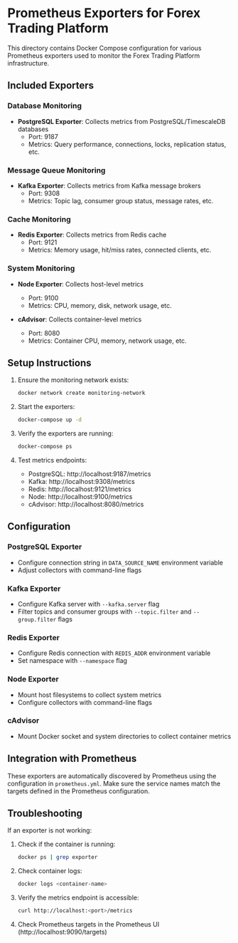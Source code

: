 # Prometheus Exporters for Forex Trading Platform

This directory contains Docker Compose configuration for various Prometheus exporters used to monitor the Forex Trading Platform infrastructure.

## Included Exporters

### Database Monitoring
- **PostgreSQL Exporter**: Collects metrics from PostgreSQL/TimescaleDB databases
  - Port: 9187
  - Metrics: Query performance, connections, locks, replication status, etc.

### Message Queue Monitoring
- **Kafka Exporter**: Collects metrics from Kafka message brokers
  - Port: 9308
  - Metrics: Topic lag, consumer group status, message rates, etc.

### Cache Monitoring
- **Redis Exporter**: Collects metrics from Redis cache
  - Port: 9121
  - Metrics: Memory usage, hit/miss rates, connected clients, etc.

### System Monitoring
- **Node Exporter**: Collects host-level metrics
  - Port: 9100
  - Metrics: CPU, memory, disk, network usage, etc.

- **cAdvisor**: Collects container-level metrics
  - Port: 8080
  - Metrics: Container CPU, memory, network usage, etc.

## Setup Instructions

1. Ensure the monitoring network exists:
   ```bash
   docker network create monitoring-network
   ```

2. Start the exporters:
   ```bash
   docker-compose up -d
   ```

3. Verify the exporters are running:
   ```bash
   docker-compose ps
   ```

4. Test metrics endpoints:
   - PostgreSQL: http://localhost:9187/metrics
   - Kafka: http://localhost:9308/metrics
   - Redis: http://localhost:9121/metrics
   - Node: http://localhost:9100/metrics
   - cAdvisor: http://localhost:8080/metrics

## Configuration

### PostgreSQL Exporter
- Configure connection string in `DATA_SOURCE_NAME` environment variable
- Adjust collectors with command-line flags

### Kafka Exporter
- Configure Kafka server with `--kafka.server` flag
- Filter topics and consumer groups with `--topic.filter` and `--group.filter` flags

### Redis Exporter
- Configure Redis connection with `REDIS_ADDR` environment variable
- Set namespace with `--namespace` flag

### Node Exporter
- Mount host filesystems to collect system metrics
- Configure collectors with command-line flags

### cAdvisor
- Mount Docker socket and system directories to collect container metrics

## Integration with Prometheus

These exporters are automatically discovered by Prometheus using the configuration in `prometheus.yml`. Make sure the service names match the targets defined in the Prometheus configuration.

## Troubleshooting

If an exporter is not working:

1. Check if the container is running:
   ```bash
   docker ps | grep exporter
   ```

2. Check container logs:
   ```bash
   docker logs <container-name>
   ```

3. Verify the metrics endpoint is accessible:
   ```bash
   curl http://localhost:<port>/metrics
   ```

4. Check Prometheus targets in the Prometheus UI (http://localhost:9090/targets)
